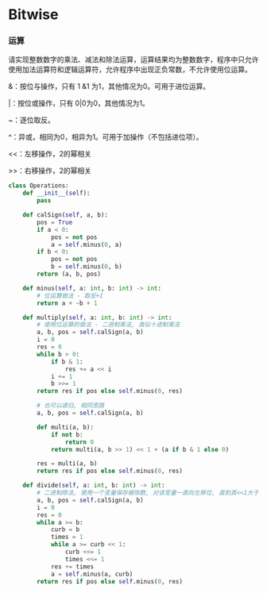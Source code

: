 # Bitwise


### 运算

请实现整数数字的乘法、减法和除法运算，运算结果均为整数数字，程序中只允许使用加法运算符和逻辑运算符，允许程序中出现正负常数，不允许使用位运算。


&：按位与操作，只有 1 &1 为1，其他情况为0。可用于进位运算。

|：按位或操作，只有 0|0为0，其他情况为1。

~：逐位取反。

^：异或，相同为0，相异为1。可用于加操作（不包括进位项）。

<<：左移操作，2的幂相关

\>>：右移操作，2的幂相关

```python
class Operations:
    def __init__(self):
        pass

    def calSign(self, a, b):
        pos = True
        if a < 0:
            pos = not pos
            a = self.minus(0, a)
        if b < 0:
            pos = not pos
            b = self.minus(0, b)
        return (a, b, pos)

    def minus(self, a: int, b: int) -> int:
        # 位运算做法 - 取反+1
        return a + ~b + 1

    def multiply(self, a: int, b: int) -> int:
        # 使用位运算的做法 - 二进制乘法, 类似十进制乘法
        a, b, pos = self.calSign(a, b)
        i = 0
        res = 0
        while b > 0:
            if b & 1:
                res += a << i
            i += 1
            b >>= 1
        return res if pos else self.minus(0, res)

        # 也可以递归, 相同思路
        a, b, pos = self.calSign(a, b)

        def multi(a, b):
            if not b:
                return 0
            return multi(a, b >> 1) << 1 + (a if b & 1 else 0)

        res = multi(a, b)
        return res if pos else self.minus(0, res)

    def divide(self, a: int, b: int) -> int:
        # 二进制除法, 使用一个变量保存被除数, 对该变量一直向左移位, 直到其<<1大于a为止, 然后res加上对应的倍数, a减去该变量的值, 直到a<b
        a, b, pos = self.calSign(a, b)
        i = 0
        res = 0
        while a >= b:
            curb = b
            times = 1
            while a >= curb << 1:
                curb <<= 1
                times <<= 1
            res += times
            a = self.minus(a, curb)
        return res if pos else self.minus(0, res)
```

```python

```
